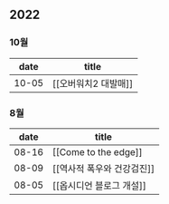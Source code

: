 2022
---
### 10월
date | title
-----|-----
10-05 | [[오버워치2 대발매]]

### 8월
date | title
-----|-----
08-16 | [[Come to the edge]]
08-09 | [[역사적 폭우와 건강검진]]
08-05 | [[옵시디언 블로그 개설]]
